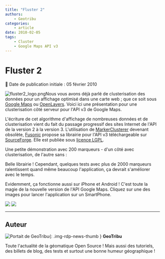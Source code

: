 ```yaml
---
title: "Fluster 2"
authors:
    - Geotribu
categories:
    - article
date: 2010-02-05
tags:
    - Cluster
    - Google Maps API v3
---
```


# Fluster 2

:calendar: Date de publication initiale : 05 février 2010

![fluster2_logo.png](http://88.191.39.115/fabien/geotribu/logos/fluster2_logo.png)Nous vous avons déjà parlé de clusterisation des données pour un affichage optimisé dans une carte web ; que ce soit sous [Google Maps](http://geotribu.net/node/125) ou [OpenLayers](http://geotribu.net/node/90). Voici ici une présentation pour une clusterisation côté serveur pour l'API v3 de Google Maps.

L'écriture de cet algorithme d'affichage de nombreuses données et de clusterisation vient du fait du passage progressif des sites Internet de l'API de la version 2 à la version 3. L'utilisation de [MarkerClusterer](http://code.google.com/p/gmaps-utility-library-dev/) devenant obsolète, [Fusonic](http://www.fusonic.net/) propose sa librairie pour l'API v3 téléchargeable sur [SourceForge](http://sourceforge.net/projects/fluster/). Elle est publiée sous [licence LGPL](http://www.gnu.org/licenses/lgpl.html).

Une petite démonstration avec 200 marqueurs - d'un côté avec clusterisation, de l'autre sans :

Belle librairie ! Cependant, quelques tests avec plus de 2000 marqueurs ralentissent quand même beaucoup l'application, ça devrait s'améliorer avec le temps.

Evidemment, ça fonctionne aussi sur iPhone et Android ! C'est toute la magie de la nouvelle version de l'API Google Maps. Cliquez sur une des images pour lancer l'application sur un SmartPhone.

[![](http://88.191.39.115/fabien/geotribu/logos/fluster2_iphone.png)](http://88.191.39.115/fabien/geotribu/fluster2/fluster_iphone.php) [![](http://88.191.39.115/fabien/geotribu/logos/fluster2_android.png)](http://88.191.39.115/fabien/geotribu/fluster2/fluster_iphone.php)

----

## Auteur

![Portait de GeoTribu](https://cdn.geotribu.fr/img/internal/charte/geotribu_logo_64x64.png){: .img-rdp-news-thumb }
**GeoTribu**

Toute l'actualité de la géomatique Open Source ! Mais aussi des tutoriels, des billets de blog, des tests et surtout une bonne humeur géographique !
